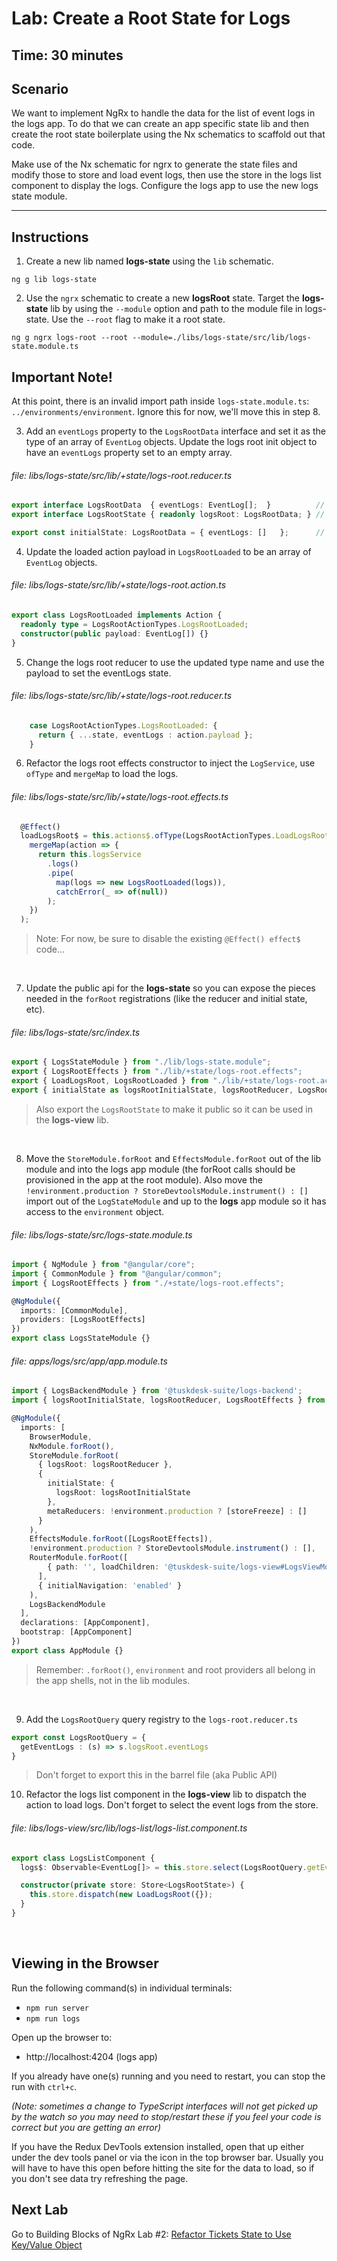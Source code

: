 # Lab: Create a Root State for Logs

## Time: 30 minutes

## Scenario
We want to implement NgRx to handle the data for the list of event logs in the logs app. To do that we can create an app specific state lib and then create the root state boilerplate using the Nx schematics to scaffold out that code.

Make use of the Nx schematic for ngrx to generate the state files and modify those to store and load event logs, then use the store in the logs list component to display the logs. Configure the logs app to use the new logs state module.

---

## Instructions

1. Create a new lib named **logs-state** using the `lib` schematic.

  ```console
  ng g lib logs-state
  ```

2. Use the `ngrx` schematic to create a new **logsRoot** state. Target the **logs-state** lib by using the `--module` option and path to the module file in logs-state. Use the `--root` flag to make it a root state.

  ```console
  ng g ngrx logs-root --root --module=./libs/logs-state/src/lib/logs-state.module.ts
  ```

## Important Note!

At this point, there is an invalid import path inside `logs-state.module.ts`: `../environments/environment`. Ignore this for now, we'll move this in step 8.

3. Add an `eventLogs` property to the `LogsRootData` interface and set it as the type of an array of `EventLog` objects. Update the logs root init object to have an `eventLogs` property set to an empty array.

  ###### file: libs/logs-state/src/lib/+state/logs-root.reducer.ts

  ```ts
  export interface LogsRootData  { eventLogs: EventLog[];  }          // managed data within this Feature
  export interface LogsRootState { readonly logsRoot: LogsRootData; } // slice of Store state (aka Feature)

  export const initialState: LogsRootData = { eventLogs: []   };      // initial managed state
  ```

4. Update the loaded action payload in `LogsRootLoaded` to be an array of `EventLog` objects.

  ###### file: libs/logs-state/src/lib/+state/logs-root.action.ts

  ```ts
  export class LogsRootLoaded implements Action {
    readonly type = LogsRootActionTypes.LogsRootLoaded;
    constructor(public payload: EventLog[]) {}
  }
  ```

5. Change the logs root reducer to use the updated type name and use the payload to set the eventLogs state.


###### file: libs/logs-state/src/lib/+state/logs-root.reducer.ts

```ts
    case LogsRootActionTypes.LogsRootLoaded: {
      return { ...state, eventLogs : action.payload };
    }
```


6. Refactor the logs root effects constructor to inject the `LogService`, use `ofType` and `mergeMap` to load the logs.

###### file: libs/logs-state/src/lib/+state/logs-root.effects.ts

```typescript
  @Effect()
  loadLogsRoot$ = this.actions$.ofType(LogsRootActionTypes.LoadLogsRoot).pipe(
    mergeMap(action => {
      return this.logsService
        .logs()
        .pipe(
          map(logs => new LogsRootLoaded(logs)),
          catchError(_ => of(null))
        );
    })
  );
```

> Note: For now, be sure to disable the existing `@Effect() effect$` code...

<br/>

7. Update the public api for the **logs-state** so you can expose the pieces needed in the `forRoot` registrations (like the reducer and initial state, etc).

###### file: libs/logs-state/src/index.ts

```ts
export { LogsStateModule } from "./lib/logs-state.module";
export { LogsRootEffects } from "./lib/+state/logs-root.effects";
export { LoadLogsRoot, LogsRootLoaded } from "./lib/+state/logs-root.actions";
export { initialState as logsRootInitialState, logsRootReducer, LogsRootState } from "./lib/+state/logs-root.reducer";
```

  >  Also export the `LogsRootState` to make it public so it can be used in the **logs-view** lib.

<br/>

8. Move the `StoreModule.forRoot` and `EffectsModule.forRoot` out of the lib module and into the logs app module (the forRoot calls should be provisioned in the app at the root module). Also move the `!environment.production ? StoreDevtoolsModule.instrument() : []` import out of the `LogStateModule` and up to the **logs** app module so it has access to the `environment` object.

###### file: libs/logs-state/src/logs-state.module.ts

```ts
import { NgModule } from "@angular/core";
import { CommonModule } from "@angular/common";
import { LogsRootEffects } from "./+state/logs-root.effects";

@NgModule({
  imports: [CommonModule],
  providers: [LogsRootEffects]
})
export class LogsStateModule {}

```

###### file: apps/logs/src/app/app.module.ts

```ts
import { LogsBackendModule } from '@tuskdesk-suite/logs-backend';
import { logsRootInitialState, logsRootReducer, LogsRootEffects } from '@tuskdesk-suite/logs-state';

@NgModule({
  imports: [
    BrowserModule,
    NxModule.forRoot(),
    StoreModule.forRoot(
      { logsRoot: logsRootReducer },
      {
        initialState: {
          logsRoot: logsRootInitialState
        },
        metaReducers: !environment.production ? [storeFreeze] : []
      }
    ),
    EffectsModule.forRoot([LogsRootEffects]),
    !environment.production ? StoreDevtoolsModule.instrument() : [],
    RouterModule.forRoot([
        { path: '', loadChildren: '@tuskdesk-suite/logs-view#LogsViewModule' }
      ],
      { initialNavigation: 'enabled' }
    ),
    LogsBackendModule
  ],
  declarations: [AppComponent],
  bootstrap: [AppComponent]
})
export class AppModule {}

```

  >  Remember: `.forRoot()`, `environment` and root providers all belong in the app shells, not in the lib modules.

<br/>

9. Add the `LogsRootQuery` query registry to the `logs-root.reducer.ts`
```ts
export const LogsRootQuery = {
  getEventLogs : (s) => s.logsRoot.eventLogs
}
```

> Don't forget to export this in the barrel file (aka Public API)

10. Refactor the logs list component in the **logs-view** lib to dispatch the action to load logs. Don't forget to select the event logs from the store.

###### file: libs/logs-view/src/lib/logs-list/logs-list.component.ts

```ts
export class LogsListComponent {
  logs$: Observable<EventLog[]> = this.store.select(LogsRootQuery.getEventLogs);

  constructor(private store: Store<LogsRootState>) {
    this.store.dispatch(new LoadLogsRoot({});
  }
}

```

<br/>

## Viewing in the Browser
Run the following command(s) in individual terminals:
- `npm run server`
- `npm run logs`

Open up the browser to:
- http://localhost:4204 (logs app)

If you already have one(s) running and you need to restart, you can stop the run with `ctrl+c`.

*(Note: sometimes a change to TypeScript interfaces will not get picked up by the watch so you may need to stop/restart these if you feel your code is correct but you are getting an error)*

If you have the Redux DevTools extension installed, open that up either under the dev tools panel or via the icon in the top browser bar. Usually you will have to have this open before hitting the site for the data to load, so if you don't see data try refreshing the page.

## Next Lab
Go to Building Blocks of NgRx Lab #2: [Refactor Tickets State to Use Key/Value Object](lab-2.md)
